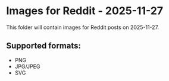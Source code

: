 # Images for Reddit - 2025-11-27

This folder will contain images for Reddit posts on 2025-11-27.

## Supported formats:
- PNG
- JPG/JPEG
- SVG
